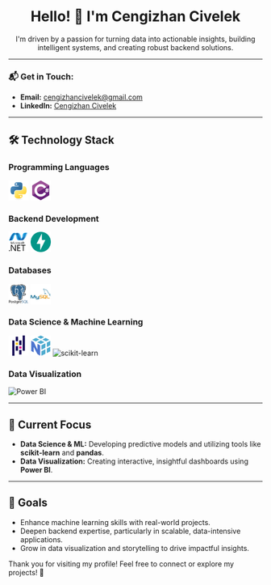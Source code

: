 <h1 align="center">Hello! 👋 I'm Cengizhan Civelek</h1>

<p align="center">
I'm driven by a passion for turning data into actionable insights, building intelligent systems, and creating robust backend solutions.
</p>

---

### 📬 Get in Touch:
- **Email:** [cengizhancivelek@gmail.com](mailto:cengizhancivelek@gmail.com)
- **LinkedIn:** [Cengizhan Civelek](https://www.linkedin.com/in/cengizhan-civelek-37bb63226/)

---

## 🛠️ Technology Stack

### Programming Languages
<div>
  <img src="https://raw.githubusercontent.com/devicons/devicon/master/icons/python/python-original.svg" alt="Python" height="40" width="40"/>
  <img src="https://raw.githubusercontent.com/devicons/devicon/master/icons/csharp/csharp-original.svg" alt="C#" height="40" width="40"/>
</div>

### Backend Development
<div>
  <img src="https://raw.githubusercontent.com/devicons/devicon/master/icons/dot-net/dot-net-original-wordmark.svg" alt=".NET" height="40" width="40"/>
  <img src="https://raw.githubusercontent.com/devicons/devicon/master/icons/fastapi/fastapi-original.svg" alt="FastAPI" height="40" width="40"/>
</div>

### Databases
<div>
  <img src="https://raw.githubusercontent.com/devicons/devicon/master/icons/postgresql/postgresql-original-wordmark.svg" alt="PostgreSQL" height="40" width="40"/>
  <img src="https://raw.githubusercontent.com/devicons/devicon/master/icons/mysql/mysql-original-wordmark.svg" alt="MySQL" height="40" width="40"/>
</div>

### Data Science & Machine Learning
<div>
  <img src="https://raw.githubusercontent.com/devicons/devicon/master/icons/pandas/pandas-original.svg" alt="Pandas" height="40" width="40"/>
  <img src="https://raw.githubusercontent.com/devicons/devicon/master/icons/numpy/numpy-original.svg" alt="NumPy" height="40" width="40"/>
  <img src="https://upload.wikimedia.org/wikipedia/commons/0/05/Scikit_learn_logo_small.svg" alt="scikit-learn" height="40" width="40"/>

</div>

### Data Visualization
<div>
  <img src="https://github.com/microsoft/PowerBI-Icons/blob/main/SVG/Power-BI.svg" alt="Power BI" height="40" width="40"/>
</div>

---

## 🌱 Current Focus
- **Data Science & ML:** Developing predictive models and utilizing tools like **scikit-learn** and **pandas**.
- **Data Visualization:** Creating interactive, insightful dashboards using **Power BI**.

---

## 🎯 Goals
- Enhance machine learning skills with real-world projects.
- Deepen backend expertise, particularly in scalable, data-intensive applications.
- Grow in data visualization and storytelling to drive impactful insights.

Thank you for visiting my profile! Feel free to connect or explore my projects! 🚀

